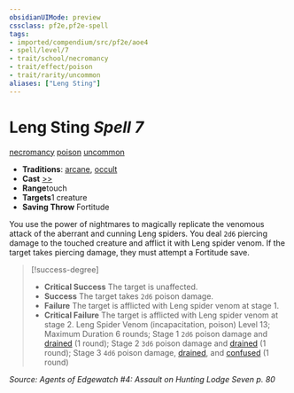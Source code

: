 ```yaml
---
obsidianUIMode: preview
cssclass: pf2e,pf2e-spell
tags:
- imported/compendium/src/pf2e/aoe4
- spell/level/7
- trait/school/necromancy
- trait/effect/poison
- trait/rarity/uncommon
aliases: ["Leng Sting"]
---
```

# Leng Sting *Spell 7*   
[necromancy](necromancy.md)  [poison](rules/traits/poison.md)  [uncommon](uncommon.md)  

- **Traditions**: [arcane](arcane.md), [occult](occult.md)
- **Cast** [>>](chapter-9-playing-the-game.md#Actions "Two-Action") 
- **Range**touch
- **Targets**1 creature
- **Saving Throw** Fortitude

You use the power of nightmares to magically replicate the venomous attack of the aberrant and cunning Leng spiders. You deal `2d6` piercing damage to the touched creature and afflict it with Leng spider venom. If the target takes piercing damage, they must attempt a Fortitude save.

> [!success-degree] 
> - **Critical Success** The target is unaffected.
> - **Success** The target takes `2d6` poison damage.
> - **Failure** The target is afflicted with Leng spider venom at stage 1.
> - **Critical Failure** The target is afflicted with Leng spider venom at stage 2. Leng Spider Venom (incapacitation, poison) Level 13; Maximum Duration 6 rounds; Stage 1 `2d6` poison damage and [drained](conditions.md#Drained) (1 round); Stage 2 `3d6` poison damage and [drained](conditions.md#Drained) (1 round); Stage 3 `4d6` poison damage, [drained](conditions.md#Drained), and [confused](conditions.md#Confused) (1 round)

*Source: Agents of Edgewatch #4: Assault on Hunting Lodge Seven p. 80*